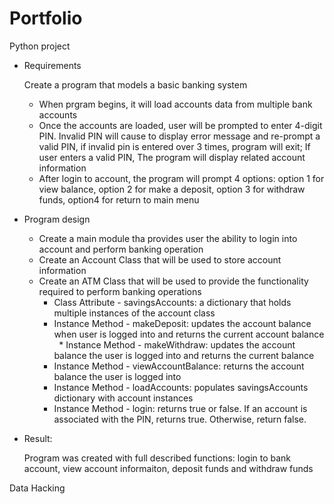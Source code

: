 # Portfolio
 Python project
 * Requirements
 
   Create a program that models a basic banking system
   * When prgram begins, it will load accounts data from multiple bank accounts
   * Once the accounts are loaded, user will be prompted to enter 4-digit PIN. Invalid PIN will cause to display error message and re-prompt a valid PIN, if invalid pin is entered over 3 times, program will exit; If user enters a valid PIN, The program will display related account information
   * After login to account, the program will prompt 4 options: option 1 for view balance, option 2 for make a deposit, option 3 for withdraw funds, option4 for return to main menu
 * Program design
   * Create a main module tha provides user the ability to login into account and perform banking operation
   * Create an Account Class that will be used to store account information
   * Create an ATM Class that will be used to provide the functionality required to perform banking operations
     * Class Attribute - savingsAccounts: a dictionary that holds multiple instances of the account class
     * Instance Method - makeDeposit: updates the account balance when user is logged into and returns the current account balance
     * Instance Method - makeWithdraw: updates the account balance the user is logged into and returns the current balance
     * Instance Method - viewAccountBalance: returns the account balance the user is logged into
     * Instance Method - loadAccounts: populates savingsAccounts dictionary with account instances
     * Instance Method - login: returns true or false.  If an account is associated with the PIN, returns true.  Otherwise, return false. 
 * Result: 
  
   Program was created with full described functions: login to bank account, view account informaiton, deposit funds and withdraw funds
 
 Data Hacking 
